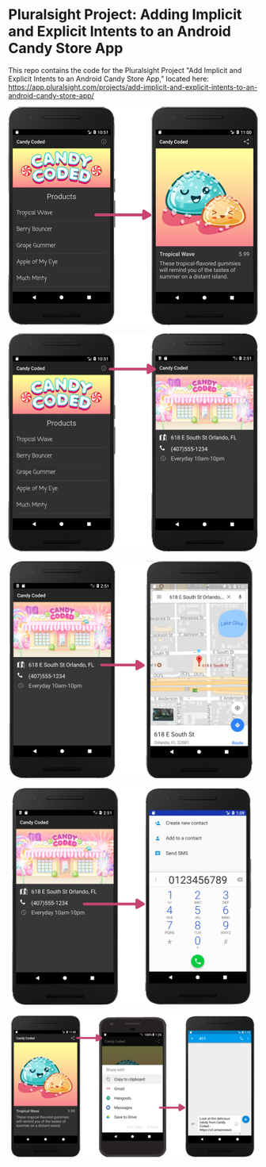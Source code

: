 #  Pluralsight Project: Adding Implicit and Explicit Intents to an Android Candy Store App

This repo contains the code for the Pluralsight Project "Add Implicit and Explicit Intents to an Android Candy Store App," located here: https://app.pluralsight.com/projects/add-implicit-and-explicit-intents-to-an-android-candy-store-app/


![](images/DetailIntent.png)


![](images/InfoIntent.png)


![](images/MapIntent.png)


![](images/PhoneIntent.png)


![](images/ShareIntent.png)


